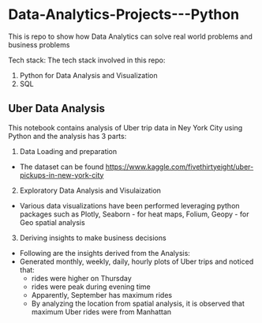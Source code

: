 # Data-Analytics-Projects---Python 
This is repo to show how Data Analytics can solve real world problems and business problems 

Tech stack: The tech stack involved in this repo:
1. Python for Data Analysis and Visualization
2. SQL


## Uber Data Analysis

This notebook contains analysis of Uber trip data in Ney York City using Python and the analysis has 3 parts:
 1. Data Loading and preparation 
* The dataset can be found https://www.kaggle.com/fivethirtyeight/uber-pickups-in-new-york-city

 2. Exploratory Data Analysis and Visulaization
* Various data visualizations have been performed leveraging python packages such as Plotly, Seaborn - for heat maps,  Folium, Geopy - for Geo spatial analysis

 3. Deriving insights to make business decisions 
- Following are the insights derived from the Analysis: 
- Generated monthly, weekly, daily, hourly plots of Uber trips and noticed that:
  * rides were higher on Thursday 
  * rides were peak during evening time
  * Apparently, September has maximum rides
  * By analyzing the location from spatial analysis, it is observed that maximum Uber rides were from Manhattan 


